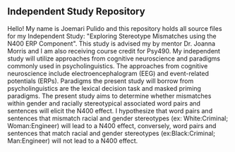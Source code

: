 
## Independent Study Repository 
Hello! My name is Joemari Pulido and this repository holds all source files for my Independent Study: "Exploring Stereotype Mismatches using the N400 ERP Component". This study is advised my by mentor Dr. Joanna Morris and I am also receiving course credit for Psy490. My independent study will utilize approaches from cognitive neuroscience and paradigms commonly used in psycholinguistics. The approaches from cognitive neuroscience include electroencephalogram (EEG) and event-related potentials (ERPs). Paradigms the present study will borrow from psycholinguistics are the lexical decision task and masked priming paradigms. The present study aims to determine whether mismatches within gender and racially stereotypical associated word pairs and sentences will elicit the N400 effect. I hypothesize that word pairs and sentences that mismatch racial and gender stereotypes (ex: White:Criminal; Woman:Engineer) will lead to a N400 effect, conversely, word pairs and sentences that match racial and gender stereotypes (ex:Black:Criminal; Man:Engineer) will not lead to a N400 effect. 


